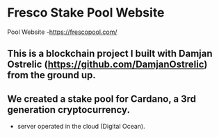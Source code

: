 # Fresco Stake Pool Website
Pool Website -https://frescopool.com/

## This is a blockchain project I built with Damjan Ostrelic (https://github.com/DamjanOstrelic) from the ground up.


## We created a stake pool for Cardano, a 3rd generation cryptocurrency.

 - server operated in the cloud (Digital Ocean).
